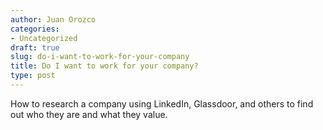 ```yaml
---
author: Juan Orozco
categories:
- Uncategorized
draft: true
slug: do-i-want-to-work-for-your-company
title: Do I want to work for your company?
type: post
---
```


How to research a company using LinkedIn, Glassdoor, and others to find out who they are and what they value.